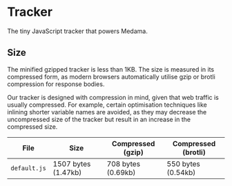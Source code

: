 # Tracker

The tiny JavaScript tracker that powers Medama.

## Size

The minified gzipped tracker is less than 1KB. The size is measured in its compressed form, as modern browsers automatically utilise gzip or brotli compression for response bodies.

Our tracker is designed with compression in mind, given that web traffic is usually compressed. For example, certain optimisation techniques like inlining shorter variable names are avoided, as they may decrease the uncompressed size of the tracker but result in an increase in the compressed size.

| File         | Size                | Compressed (gzip)  | Compressed (brotli) |
| ------------ | ------------------- | ------------------ | ------------------- |
| `default.js` | 1507 bytes (1.47kb) | 708 bytes (0.69kb) | 550 bytes (0.54kb)  |
